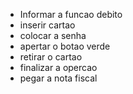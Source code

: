 - Informar a funcao debito
- inserir cartao
- colocar a senha
- apertar o botao verde
- retirar o cartao
- finalizar a opercao
- pegar a nota fiscal
